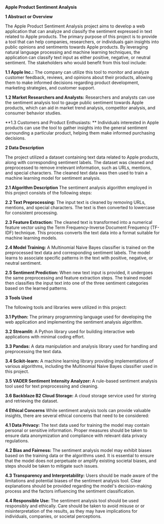 **Apple Product Sentiment Analysis**

**1 Abstract or Overview**

The Apple Product Sentiment Analysis project aims to develop a web application that can analyze and classify the sentiment expressed in text related to Apple products. The primary purpose of this project is to provide a tool that can help companies, researchers, or individuals gain insights into public opinions and sentiments towards Apple products. By leveraging natural language processing and machine learning techniques, the application can classify text input as either positive, negative, or neutral sentiment.
The stakeholders who would benefit from this tool include:

**1.1 Apple Inc.:** The company can utilize this tool to monitor and analyze customer feedback, reviews, and opinions about their products, allowing them to make informed decisions regarding product development, marketing strategies, and customer support.

**1.2 Market Researchers and Analysts:** Researchers and analysts can use the sentiment analysis tool to gauge public sentiment towards Apple products, which can aid in market trend analysis, competitor analysis, and consumer behavior studies.

**1.3 Customers and Product Enthusiasts: ** Individuals interested in Apple products can use the tool to gather insights into the general sentiment surrounding a particular product, helping them make informed purchasing decisions.

**2 Data Description**

The project utilized a dataset containing text data related to Apple products, along with corresponding sentiment labels. The dataset was cleaned and preprocessed to remove irrelevant information, such as URLs, mentions, and special characters. The cleaned text data was then used to train a machine learning model for sentiment analysis.

**2.1 Algorithm Description**
The sentiment analysis algorithm employed in this project consists of the following steps:

**2.2 Text Preprocessing:** The input text is cleaned by removing URLs, mentions, and special characters. The text is then converted to lowercase for consistent processing.

**2.3 Feature Extraction:** The cleaned text is transformed into a numerical feature vector using the Term Frequency-Inverse Document Frequency (TF-IDF) technique. This process converts the text data into a format suitable for machine learning models.

**2.4 Model Training:** A Multinomial Naive Bayes classifier is trained on the preprocessed text data and corresponding sentiment labels. The model learns to associate specific patterns in the text with positive, negative, or neutral sentiment.

**2.5 Sentiment Prediction:** When new text input is provided, it undergoes the same preprocessing and feature extraction steps. The trained model then classifies the input text into one of the three sentiment categories based on the learned patterns.

**3 Tools Used**

The following tools and libraries were utilized in this project:

**3.1 Python:** The primary programming language used for developing the web application and implementing the sentiment analysis algorithm.

**3.2 Streamlit:** A Python library used for building interactive web applications with minimal coding effort.

**3.3 Pandas:** A data manipulation and analysis library used for handling and preprocessing the text data.

**3.4 Scikit-learn:** A machine learning library providing implementations of various algorithms, including the Multinomial Naive Bayes classifier used in this project.

**3.5 VADER Sentiment Intensity Analyzer:** A rule-based sentiment analysis tool used for text preprocessing and cleaning.

**3.6 Backblaze B2 Cloud Storage:** A cloud storage service used for storing and retrieving the dataset.

**4 Ethical Concerns**
While sentiment analysis tools can provide valuable insights, there are several ethical concerns that need to be considered:

**4.1 Data Privacy:** The text data used for training the model may contain personal or sensitive information. Proper measures should be taken to ensure data anonymization and compliance with relevant data privacy regulations.

**4.2 Bias and Fairness:** The sentiment analysis model may exhibit biases based on the training data or the algorithms used. It is essential to ensure that the model does not perpetuate or amplify existing societal biases, and steps should be taken to mitigate such issues.

**4.3 Transparency and Interpretability:** Users should be made aware of the limitations and potential biases of the sentiment analysis tool. Clear explanations should be provided regarding the model's decision-making process and the factors influencing the sentiment classification.

**4.4 Responsible Use:** The sentiment analysis tool should be used responsibly and ethically. Care should be taken to avoid misuse or or misinterpretation of the results, as they may have implications for individuals, companies, or societal perceptions.
